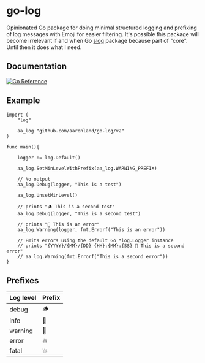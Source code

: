 # go-log

Opinionated Go package for doing minimal structured logging and prefixing of log messages with Emoji for easier filtering. It's possible this package will become irrelevant if and when Go [slog](https://github.com/golang/go/issues/56345) package because part of "core". Until then it does what I need.

## Documentation

[![Go Reference](https://pkg.go.dev/badge/github.com/aaronland/go-log.svg)](https://pkg.go.dev/github.com/aaronland/go-log)

## Example

```
import (
	"log"

	aa_log "github.com/aaronland/go-log/v2"
)	

func main(){

	logger := log.Default()

	aa_log.SetMinLevelWithPrefix(aa_log.WARNING_PREFIX)

	// No output
	aa_log.Debug(logger, "This is a test")

	aa_log.UnsetMinLevel()

	// prints "🪵 This is a second test"
	aa_log.Debug(logger, "This is a second test")

	// prints "🧯 This is an error"
	aa_log.Warning(logger, fmt.Errorf("This is an error"))

	// Emits errors using the default Go *log.Logger instance
	// prints "{YYYY}/{MM}/{DD} {HH}:{MM}:{SS} 🧯 This is a second error"
	// aa_log.Warning(fmt.Errorf("This is a second error"))
}
```

## Prefixes

| Log level | Prefix |
| --- | --- |
| debug | 🪵 |
| info | 💬 |
| warning | 🧯 |
| error | 🔥 |
| fatal | 💥 |
